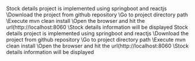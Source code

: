  Stock details project is implemented using springboot and reactjs \Download the project from github repository \Go to project directory path \Execute mvn clean install \Open the browser and hit the url(http://localhost:8060 \Stock details information will be displayed
 Stock details project is implemented using springboot and reactjs \Download the project from github repository \Go to project directory path \Execute mvn clean install \Open the browser and hit the url(http://localhost:8060 \Stock details information will be displayed
